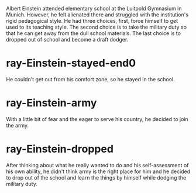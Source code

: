 Albert Einstein attended elementary school at the Luitpold Gymnasium in Munich. However, he felt alienated there and struggled with the institution's rigid pedagogical style. He had three choices, first, force himself to get used to its teaching style. The second choice is to take the military duty so that he can get away from the dull school materials. The last choice is to dropped out of school and become a draft dodger.

# ray-Einstein-stayed-end0
He couldn't get out from his comfort zone, so he stayed in the school.

# ray-Einstein-army
With a little bit of fear and the eager to serve his country, he decided to join the army.

# ray-Einstein-dropped
After thinking about what he really wanted to do and his self-assessment of his own ability, he didn't think army is the right place for him and he decided to drop out of the school and learn the things by himself while dodging the military duty.
